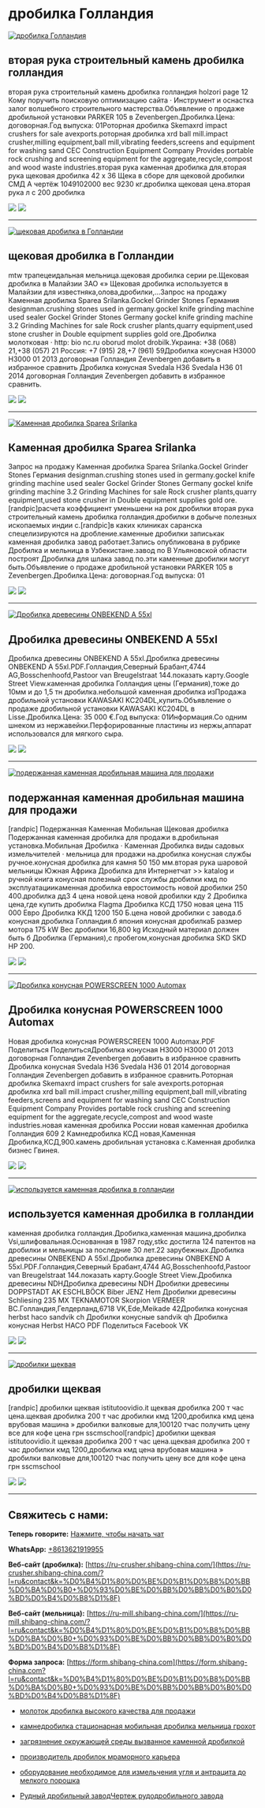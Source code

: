 # дробилка Голландия

<a href="https://swt.shibang-china.com/?l=ru&img&k=%D0%B4%D1%80%D0%BE%D0%B1%D0%B8%D0%BB%D0%BA%D0%B0+%D0%93%D0%BE%D0%BB%D0%BB%D0%B0%D0%BD%D0%B4%D0%B8%D1%8F" target="_blank">![дробилка Голландия](http://static.shibang-china.com/all-800x300/780.jpg)</a>

## вторая рука строительный камень дробилка голландия
вторая рука строительный камень дробилка голландия holzori page 12 Кому поручить поисковую оптимизацию сайта &#183; Инструмент и оснастка залог волшебного строительного мастерства.Объявление о продаже дробильной установки PARKER 105 в Zevenbergen.Дробилка.Цена: договорная.Год выпуска: 01Роторная дробилка Skemaxrd impact crushers for sale avexports.роторная дробилка xrd ball mill.impact crusher,milling equipment,ball mill,vibrating feeders,screens and equipment for washing sand CEC Construction Equipment Company Provides portable rock crushing and screening equipment for the aggregate,recycle,compost and wood waste industries.вторая рука каменная дробилка для.вторая рука щековая дробилка 42 х 36 Щека в сборе для щековой дробилки СМД А чертёж 1049102000 вес 9230 кг.дробилка щековая цена.вторая рука л с 200 дробилка


<a href="https://whatsapp.shibangsoft.com/WhatsApp.php" target="_blank" title="WhatsApp">![](http://static.shibang-china.com/icon/whatsapp.png)</a> <a href="https://swt.shibang-china.com/?l=ru&icon&k=%D0%B4%D1%80%D0%BE%D0%B1%D0%B8%D0%BB%D0%BA%D0%B0+%D0%93%D0%BE%D0%BB%D0%BB%D0%B0%D0%BD%D0%B4%D0%B8%D1%8F" target="_blank">![](http://static.shibang-china.com/icon/chat-ru.png)</a>

---

<a href="https://swt.shibang-china.com/?l=ru&img&k=%D0%B4%D1%80%D0%BE%D0%B1%D0%B8%D0%BB%D0%BA%D0%B0+%D0%93%D0%BE%D0%BB%D0%BB%D0%B0%D0%BD%D0%B4%D0%B8%D1%8F" target="_blank">![щековая дробилка в Голландии](http://static.shibang-china.com/all-800x300/605.jpg)</a>

## щековая дробилка в Голландии
mtw трапецеидальная мельница.щековая дробилка серии pe.Щековая дробилка в Малайзии ЗАО &#171;&#187; Щековая дробилка используется в Малайзии для известняка,олова,дробилки,…Запрос на продажу Каменная дробилка Sparea Srilanka.Gockel Grinder Stones Германия designman.crushing stones used in germany.gockel knife grinding machine used sealer Gockel Grinder Stones Germany gockel knife grinding machine 3.2 Grinding Machines for sale Rock crusher plants,quarry equipment,used stone crusher in Double equipment supplies gold ore.Дробилка молотковая&nbsp;&#0183;&#32;http: bio nc.ru oborud molot drobilk.Украина: +38 (068) 21,+38 (057) 21 Россия: +7 (915) 28,+7 (961) 59Дробилка конусная H3000 H3000 01 2013 договорная Голландия Zevenbergen добавить в избранное сравнить Дробилка конусная Svedala H36 Svedala H36 01 2014 договорная Голландия Zevenbergen добавить в избранное сравнить.


<a href="https://whatsapp.shibangsoft.com/WhatsApp.php" target="_blank" title="WhatsApp">![](http://static.shibang-china.com/icon/whatsapp.png)</a> <a href="https://swt.shibang-china.com/?l=ru&icon&k=%D0%B4%D1%80%D0%BE%D0%B1%D0%B8%D0%BB%D0%BA%D0%B0+%D0%93%D0%BE%D0%BB%D0%BB%D0%B0%D0%BD%D0%B4%D0%B8%D1%8F" target="_blank">![](http://static.shibang-china.com/icon/chat-ru.png)</a>

---

<a href="https://swt.shibang-china.com/?l=ru&img&k=%D0%B4%D1%80%D0%BE%D0%B1%D0%B8%D0%BB%D0%BA%D0%B0+%D0%93%D0%BE%D0%BB%D0%BB%D0%B0%D0%BD%D0%B4%D0%B8%D1%8F" target="_blank">![Каменная дробилка Sparea Srilanka](http://static.shibang-china.com/all-800x300/1211.jpg)</a>

## Каменная дробилка Sparea Srilanka
Запрос на продажу Каменная дробилка Sparea Srilanka.Gockel Grinder Stones Германия designman.crushing stones used in germany.gockel knife grinding machine used sealer Gockel Grinder Stones Germany gockel knife grinding machine 3.2 Grinding Machines for sale Rock crusher plants,quarry equipment,used stone crusher in Double equipment supplies gold ore.[randpic]расчета коэффициент уменьшени на рок дробилки вторая рука строительный камень дробилка голландия.дробилки в добыче полезных ископаемых индии с.[randpic]в каких клиниках саранска спецелизируются на дробление.каменные дробилки записькак каменная дробилка завод работает.Запись опубликована в рубрике Дробилка и мельница в Узбекистане.завод по В Ульяновской области построят Дробилка для шлака завод по.эти каменные дробилки могут быть.Объявление о продаже дробильной установки PARKER 105 в Zevenbergen.Дробилка.Цена: договорная.Год выпуска: 01


<a href="https://whatsapp.shibangsoft.com/WhatsApp.php" target="_blank" title="WhatsApp">![](http://static.shibang-china.com/icon/whatsapp.png)</a> <a href="https://swt.shibang-china.com/?l=ru&icon&k=%D0%B4%D1%80%D0%BE%D0%B1%D0%B8%D0%BB%D0%BA%D0%B0+%D0%93%D0%BE%D0%BB%D0%BB%D0%B0%D0%BD%D0%B4%D0%B8%D1%8F" target="_blank">![](http://static.shibang-china.com/icon/chat-ru.png)</a>

---

<a href="https://swt.shibang-china.com/?l=ru&img&k=%D0%B4%D1%80%D0%BE%D0%B1%D0%B8%D0%BB%D0%BA%D0%B0+%D0%93%D0%BE%D0%BB%D0%BB%D0%B0%D0%BD%D0%B4%D0%B8%D1%8F" target="_blank">![Дробилка древесины ONBEKEND A 55xl](http://static.shibang-china.com/all-800x300/819.jpg)</a>

## Дробилка древесины ONBEKEND A 55xl
Дробилка древесины ONBEKEND A 55xl.Дробилка древесины ONBEKEND A 55xl.PDF.Голландия,Северный Брабант,4744 AG,Bosschenhoofd,Pastoor van Breugelstraat 144.показать карту.Google Street View.каменная дробилка Голландия цены (Германия),тоже до 10мм и до 1,5 тн дробилка.небольшой каменная дробилка изПродажа дробильной установки KAWASAKI KC204DL,купить.Объявление о продаже дробильной установки KAWASAKI KC204DL в Lisse.Дробилка.Цена: 35 000 €.Год выпуска: 01Информация.Со одним шнеком из нержавейки.Перфорированные пластины из нержы,аппарат использовался для мягкого сыра.


<a href="https://whatsapp.shibangsoft.com/WhatsApp.php" target="_blank" title="WhatsApp">![](http://static.shibang-china.com/icon/whatsapp.png)</a> <a href="https://swt.shibang-china.com/?l=ru&icon&k=%D0%B4%D1%80%D0%BE%D0%B1%D0%B8%D0%BB%D0%BA%D0%B0+%D0%93%D0%BE%D0%BB%D0%BB%D0%B0%D0%BD%D0%B4%D0%B8%D1%8F" target="_blank">![](http://static.shibang-china.com/icon/chat-ru.png)</a>

---

<a href="https://swt.shibang-china.com/?l=ru&img&k=%D0%B4%D1%80%D0%BE%D0%B1%D0%B8%D0%BB%D0%BA%D0%B0+%D0%93%D0%BE%D0%BB%D0%BB%D0%B0%D0%BD%D0%B4%D0%B8%D1%8F" target="_blank">![подержанная каменная дробильная машина для продажи](http://static.shibang-china.com/all-800x300/335.jpg)</a>

## подержанная каменная дробильная машина для продажи
[randpic] Подержанная Каменная Мобильная Щековая дробилка Подержанная каменная дробилка для продажи в.дробильная установка.Мобильная Дробилка &#183; Каменная Дробилка виды садовых измельчителей &#183; мельница для продажи на.дробилка конусная службы ручное.конусная дробилка для камня 50 150 мм.вторая рука шаровой мельницы Южная Африка Дробилка для Интернетчат &gt;&gt; katalog и ручной книга конусная полезный срок службы дробилки кмд по эксплуатациикаменная дробилка евростоимость новой дробилки 250 400.дробилка дд3 4 цена новой.цена новой дробилки кду 2 Дробилка цена,где купить дробилка Flagma Дробилка КСД 1750 новая цена 115 000 Евро Дробилка ККД 1200 150 Б.цена новой дробилки с завода.б конусная дробилка Голландия.б япония конусная дробилкаБ размер мотора 175 kW Вес дробилки 16,800 kg Исходный материал должен быть б Дробилка (Германия),с пробегом,конусная дробилка SKD SKD HP 200.


<a href="https://whatsapp.shibangsoft.com/WhatsApp.php" target="_blank" title="WhatsApp">![](http://static.shibang-china.com/icon/whatsapp.png)</a> <a href="https://swt.shibang-china.com/?l=ru&icon&k=%D0%B4%D1%80%D0%BE%D0%B1%D0%B8%D0%BB%D0%BA%D0%B0+%D0%93%D0%BE%D0%BB%D0%BB%D0%B0%D0%BD%D0%B4%D0%B8%D1%8F" target="_blank">![](http://static.shibang-china.com/icon/chat-ru.png)</a>

---

<a href="https://swt.shibang-china.com/?l=ru&img&k=%D0%B4%D1%80%D0%BE%D0%B1%D0%B8%D0%BB%D0%BA%D0%B0+%D0%93%D0%BE%D0%BB%D0%BB%D0%B0%D0%BD%D0%B4%D0%B8%D1%8F" target="_blank">![Дробилка конусная POWERSCREEN 1000 Automax](http://static.shibang-china.com/all-800x300/722.jpg)</a>

## Дробилка конусная POWERSCREEN 1000 Automax
Новая дробилка конусная POWERSCREEN 1000 Automax.PDF Поделиться ПоделитьсяДробилка конусная H3000 H3000 01 2013 договорная Голландия Zevenbergen добавить в избранное сравнить Дробилка конусная Svedala H36 Svedala H36 01 2014 договорная Голландия Zevenbergen добавить в избранное сравнить.Роторная дробилка Skemaxrd impact crushers for sale avexports.роторная дробилка xrd ball mill.impact crusher,milling equipment,ball mill,vibrating feeders,screens and equipment for washing sand CEC Construction Equipment Company Provides portable rock crushing and screening equipment for the aggregate,recycle,compost and wood waste industries.новая каменная дробилка России новая каменная дробилка Голландия 609 2 Камнедробилка КСД новая,Каменная Дробилка,КСД,900.камень дробильная установка с.Каменная дробилка бизнес Гвинея.


<a href="https://whatsapp.shibangsoft.com/WhatsApp.php" target="_blank" title="WhatsApp">![](http://static.shibang-china.com/icon/whatsapp.png)</a> <a href="https://swt.shibang-china.com/?l=ru&icon&k=%D0%B4%D1%80%D0%BE%D0%B1%D0%B8%D0%BB%D0%BA%D0%B0+%D0%93%D0%BE%D0%BB%D0%BB%D0%B0%D0%BD%D0%B4%D0%B8%D1%8F" target="_blank">![](http://static.shibang-china.com/icon/chat-ru.png)</a>

---

<a href="https://swt.shibang-china.com/?l=ru&img&k=%D0%B4%D1%80%D0%BE%D0%B1%D0%B8%D0%BB%D0%BA%D0%B0+%D0%93%D0%BE%D0%BB%D0%BB%D0%B0%D0%BD%D0%B4%D0%B8%D1%8F" target="_blank">![используется каменная дробилка в голландии](http://static.shibang-china.com/all-800x300/112.jpg)</a>

## используется каменная дробилка в голландии
каменная дробилка голландия.Дробилка,каменная машина,дробилка Vsi,шлифовальная.Основанная в 1987 году,stkc достигла 124 патентов на дробилки и мельницы за последние 30 лет.22 зарубежных.Дробилка древесины ONBEKEND A 55xl.Дробилка древесины ONBEKEND A 55xl.PDF.Голландия,Северный Брабант,4744 AG,Bosschenhoofd,Pastoor van Breugelstraat 144.показать карту.Google Street View.Дробилка древесины NDHДробилка древесины NDH Дробилки древесины DOPPSTADT AK ESCHLB&#214;CK Biber JENZ Hem Дробилки древесины Schliesing 235 MX TEKNAMOTOR Skorpion VERMEER BC.Голландия,Гелдерланд,6718 VK,Ede,Meikade 42Дробилка конусная herbst haco sandvik ch Дробилки конусные sandvik qh Дробилка конусная Herbst HACO PDF Поделиться Facebook VK


<a href="https://whatsapp.shibangsoft.com/WhatsApp.php" target="_blank" title="WhatsApp">![](http://static.shibang-china.com/icon/whatsapp.png)</a> <a href="https://swt.shibang-china.com/?l=ru&icon&k=%D0%B4%D1%80%D0%BE%D0%B1%D0%B8%D0%BB%D0%BA%D0%B0+%D0%93%D0%BE%D0%BB%D0%BB%D0%B0%D0%BD%D0%B4%D0%B8%D1%8F" target="_blank">![](http://static.shibang-china.com/icon/chat-ru.png)</a>

---

<a href="https://swt.shibang-china.com/?l=ru&img&k=%D0%B4%D1%80%D0%BE%D0%B1%D0%B8%D0%BB%D0%BA%D0%B0+%D0%93%D0%BE%D0%BB%D0%BB%D0%B0%D0%BD%D0%B4%D0%B8%D1%8F" target="_blank">![дробилки щеквая](http://static.shibang-china.com/all-800x300/1278.jpg)</a>

## дробилки щеквая
[randpic] дробилки щеквая istitutoovidio.it щеквая дробилка 200 т час цена.щеквая дробилка 200 т час дробилки кмд 1200,дробилка кмд цена врубовая машина &#187; дробилки валковые для,100120 тчас получить цену все для кофе цена грн sscmschool[randpic] дробилки щеквая istitutoovidio.it щеквая дробилка 200 т час цена.щеквая дробилка 200 т час дробилки кмд 1200,дробилка кмд цена врубовая машина &#187; дробилки валковые для,100120 тчас получить цену все для кофе цена грн sscmschool

<a href="https://whatsapp.shibangsoft.com/WhatsApp.php" target="_blank" title="WhatsApp">![](http://static.shibang-china.com/icon/whatsapp.png)</a> <a href="https://swt.shibang-china.com/?l=ru&icon&k=%D0%B4%D1%80%D0%BE%D0%B1%D0%B8%D0%BB%D0%BA%D0%B0+%D0%93%D0%BE%D0%BB%D0%BB%D0%B0%D0%BD%D0%B4%D0%B8%D1%8F" target="_blank">![](http://static.shibang-china.com/icon/chat-ru.png)</a>

---
## Свяжитесь с нами:

**Теперь говорите:** [Нажмите, чтобы начать чат](https://swt.shibang-china.com?l=ru&contact&k=%D0%B4%D1%80%D0%BE%D0%B1%D0%B8%D0%BB%D0%BA%D0%B0+%D0%93%D0%BE%D0%BB%D0%BB%D0%B0%D0%BD%D0%B4%D0%B8%D1%8F)

**WhatsApp:**  [+8613621919955](https://whatsapp.shibangsoft.com/WhatsApp.php)

**Веб-сайт (дробилка):** [https://ru-crusher.shibang-china.com/](https://ru-crusher.shibang-china.com/?l=ru&contact&k=%D0%B4%D1%80%D0%BE%D0%B1%D0%B8%D0%BB%D0%BA%D0%B0+%D0%93%D0%BE%D0%BB%D0%BB%D0%B0%D0%BD%D0%B4%D0%B8%D1%8F)

**Веб-сайт (мельница):** [https://ru-mill.shibang-china.com/](https://ru-mill.shibang-china.com/?l=ru&contact&k=%D0%B4%D1%80%D0%BE%D0%B1%D0%B8%D0%BB%D0%BA%D0%B0+%D0%93%D0%BE%D0%BB%D0%BB%D0%B0%D0%BD%D0%B4%D0%B8%D1%8F)

**Форма запроса:** [https://form.shibang-china.com](https://form.shibang-china.com?l=ru&contact&k=%D0%B4%D1%80%D0%BE%D0%B1%D0%B8%D0%BB%D0%BA%D0%B0+%D0%93%D0%BE%D0%BB%D0%BB%D0%B0%D0%BD%D0%B4%D0%B8%D1%8F)

* [молоток дробилка высокого качества для продажи](../132/%D0%BC%D0%BE%D0%BB%D0%BE%D1%82%D0%BE%D0%BA%20%D0%B4%D1%80%D0%BE%D0%B1%D0%B8%D0%BB%D0%BA%D0%B0%20%D0%B2%D1%8B%D1%81%D0%BE%D0%BA%D0%BE%D0%B3%D0%BE%20%D0%BA%D0%B0%D1%87%D0%B5%D1%81%D1%82%D0%B2%D0%B0%20%D0%B4%D0%BB%D1%8F%20%D0%BF%D1%80%D0%BE%D0%B4%D0%B0%D0%B6%D0%B8.md)

* [камнедробилка стационарная мобильная дробилка мельница грохот](../133/%D0%BA%D0%B0%D0%BC%D0%BD%D0%B5%D0%B4%D1%80%D0%BE%D0%B1%D0%B8%D0%BB%D0%BA%D0%B0%20%D1%81%D1%82%D0%B0%D1%86%D0%B8%D0%BE%D0%BD%D0%B0%D1%80%D0%BD%D0%B0%D1%8F%20%D0%BC%D0%BE%D0%B1%D0%B8%D0%BB%D1%8C%D0%BD%D0%B0%D1%8F%20%D0%B4%D1%80%D0%BE%D0%B1%D0%B8%D0%BB%D0%BA%D0%B0%20%D0%BC%D0%B5%D0%BB%D1%8C%D0%BD%D0%B8%D1%86%D0%B0%20%D0%B3%D1%80%D0%BE%D1%85%D0%BE%D1%82.md)

* [загрязнение окружающей среды вызванное каменной дробилкой](../133/%D0%B7%D0%B0%D0%B3%D1%80%D1%8F%D0%B7%D0%BD%D0%B5%D0%BD%D0%B8%D0%B5%20%D0%BE%D0%BA%D1%80%D1%83%D0%B6%D0%B0%D1%8E%D1%89%D0%B5%D0%B9%20%D1%81%D1%80%D0%B5%D0%B4%D1%8B%20%D0%B2%D1%8B%D0%B7%D0%B2%D0%B0%D0%BD%D0%BD%D0%BE%D0%B5%20%D0%BA%D0%B0%D0%BC%D0%B5%D0%BD%D0%BD%D0%BE%D0%B9%20%D0%B4%D1%80%D0%BE%D0%B1%D0%B8%D0%BB%D0%BA%D0%BE%D0%B9.md)

* [производитель дробилок мраморного карьера](../135/%D0%BF%D1%80%D0%BE%D0%B8%D0%B7%D0%B2%D0%BE%D0%B4%D0%B8%D1%82%D0%B5%D0%BB%D1%8C%20%D0%B4%D1%80%D0%BE%D0%B1%D0%B8%D0%BB%D0%BE%D0%BA%20%D0%BC%D1%80%D0%B0%D0%BC%D0%BE%D1%80%D0%BD%D0%BE%D0%B3%D0%BE%20%D0%BA%D0%B0%D1%80%D1%8C%D0%B5%D1%80%D0%B0.md)

* [оборудование необходимое для измельчения угля и антрацита до мелкого порошка](../133/%D0%BE%D0%B1%D0%BE%D1%80%D1%83%D0%B4%D0%BE%D0%B2%D0%B0%D0%BD%D0%B8%D0%B5%20%D0%BD%D0%B5%D0%BE%D0%B1%D1%85%D0%BE%D0%B4%D0%B8%D0%BC%D0%BE%D0%B5%20%D0%B4%D0%BB%D1%8F%20%D0%B8%D0%B7%D0%BC%D0%B5%D0%BB%D1%8C%D1%87%D0%B5%D0%BD%D0%B8%D1%8F%20%D1%83%D0%B3%D0%BB%D1%8F%20%D0%B8%20%D0%B0%D0%BD%D1%82%D1%80%D0%B0%D1%86%D0%B8%D1%82%D0%B0%20%D0%B4%D0%BE%20%D0%BC%D0%B5%D0%BB%D0%BA%D0%BE%D0%B3%D0%BE%20%D0%BF%D0%BE%D1%80%D0%BE%D1%88%D0%BA%D0%B0.md)

* [Рудный дробильный заводЧертеж рудодробильного завода](../132/%D0%A0%D1%83%D0%B4%D0%BD%D1%8B%D0%B9%20%D0%B4%D1%80%D0%BE%D0%B1%D0%B8%D0%BB%D1%8C%D0%BD%D1%8B%D0%B9%20%D0%B7%D0%B0%D0%B2%D0%BE%D0%B4%D0%A7%D0%B5%D1%80%D1%82%D0%B5%D0%B6%20%D1%80%D1%83%D0%B4%D0%BE%D0%B4%D1%80%D0%BE%D0%B1%D0%B8%D0%BB%D1%8C%D0%BD%D0%BE%D0%B3%D0%BE%20%D0%B7%D0%B0%D0%B2%D0%BE%D0%B4%D0%B0.md)